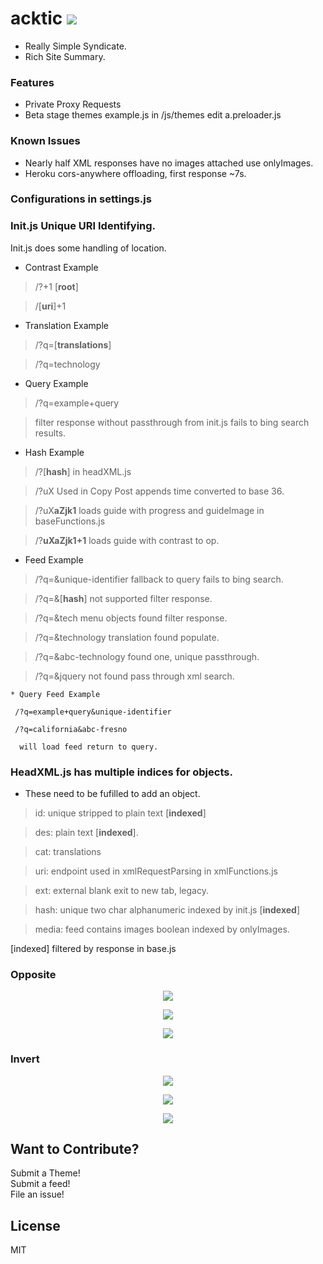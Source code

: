 # acktic <img src='https://img.shields.io/github/license/acktic/acktic.github.io?style=social'>

  - Really Simple Syndicate.
  - Rich Site Summary.

### Features

* Private Proxy Requests
* Beta stage themes example.js in /js/themes edit a.preloader.js

### Known Issues

* Nearly half XML responses have no images attached use onlyImages.
* Heroku cors-anywhere offloading, first response ~7s.

### Configurations in settings.js


### Init.js Unique URI Identifying.

  Init.js does some handling of location.

  * Contrast Example
  > /?+1 [<b>root</b>]

  >  /[<b>uri</b>]+1

  * Translation Example
  > /?q=[<b>translations</b>]

  > /?q=technology

  * Query Example
  > /?q=example+query

  >  filter response without passthrough from init.js fails to bing search results.

  * Hash Example
  > /?[<b>hash</b>] in headXML.js

  > /?uX Used in Copy Post appends time converted to base 36.

  > /?uX<b>aZjk1</b> loads guide with progress and guideImage in baseFunctions.js

  >  /?<b>uXaZjk1+1</b> loads guide with contrast to op.

  * Feed Example
  > /?q=&unique-identifier fallback to query fails to bing search.

  >/?q=&[<b>hash</b>] not supported filter response.

  >/?q=&tech menu objects found filter response.

  >/?q=&technology translation found populate.

  > /?q=&abc-technology found one, unique passthrough.

  > /?q=&jquery not found pass through xml search.<br>

    * Query Feed Example

     /?q=example+query&unique-identifier

     /?q=california&abc-fresno

      will load feed return to query.


### HeadXML.js has multiple indices for objects.

  * These need to be fufilled to add an object.

  > id: unique stripped to plain text [<b>indexed</b>]

  > des: plain text [<b>indexed</b>].

  > cat: translations

  > uri: endpoint used in xmlRequestParsing in xmlFunctions.js

  > ext: external blank exit to new tab, legacy.

  > hash: unique two char alphanumeric indexed by init.js [<b>indexed</b>]

  > media: feed contains images boolean indexed by onlyImages.

 [indexed] filtered by response in base.js

 ### Opposite

 <p align='center'><img src='http://acktic.github.io/screenshots/visit.jpg'></p>

 <p align='center'><img src='http://acktic.github.io/screenshots/result.jpg'></p>

 <p align='center'><img src='http://acktic.github.io/screenshots/wall.jpg'></p>



### Invert

<p align='center'><img src='http://acktic.github.io/screenshots/invert.jpg'></p>

<p align='center'><img src='http://acktic.github.io/screenshots/air.jpg'></p>

<p align='center'><img src='http://acktic.github.io/screenshots/visual.jpg'></p>

Want to Contribute?
----

Submit a Theme!<br>
Submit a feed!<br>
File an issue!<br>

License
----

MIT
